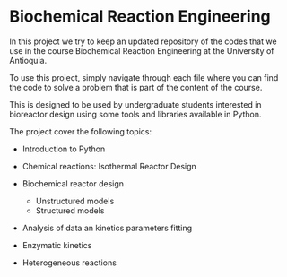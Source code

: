 # Biochemical Reaction Engineering
In this project we try to keep an updated repository of the codes that we use in the course Biochemical Reaction Engineering at the University of Antioquia.

To use this project, simply navigate through each file where you can find the code to solve a problem that is part of the content of the course. 

This is designed to be used by undergraduate students interested in bioreactor design using some tools and libraries available in Python. 

The project cover the following topics:

- Introduction to Python
- Chemical reactions: Isothermal Reactor Design 
- Biochemical reactor design

  - Unstructured models
  - Structured models

- Analysis of data an kinetics parameters fitting
- Enzymatic kinetics
- Heterogeneous reactions


